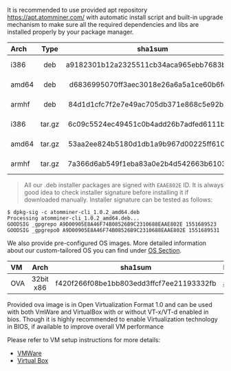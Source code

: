 It is recommended to use provided apt repository https://apt.atomminer.com/ with automatic install script and built-in upgrade mechanism to make sure all the required dependencies and libs are installed properly by your package manager.

| Arch | Type | sha1sum | Download |
| :---- | :---: | :---: | :------- |
| i386 | deb | a9182301b12a2325511cb34aca965ebb7683b748 | <a target="_blank" href="https://apt.atomminer.com//i386/atomminer-cli_1.0.3RC3_i386.deb">atomminer-cli_1.0.3RC3_i386.deb</a> |
| amd64 | deb | d6836995070ff3aec3018e26a6a5a1ce60b6fd17 | <a target="_blank" href="https://apt.atomminer.com//amd64/atomminer-cli_1.0.3RC3_amd64.deb">atomminer-cli_1.0.3RC3_amd64.deb</a> |
| armhf | deb | 84d1d1cfc7f2e7e49ac705db371e868c5e92b293 | <a target="_blank" href="https://apt.atomminer.com//armhf/atomminer-cli_1.0.3RC3_armhf.deb">atomminer-cli_1.0.3RC3_armhf.deb</a> |
| i386 | tar.gz | 6c09c5524ec49451c0b4add26b7adfed6111b6cc | <a target="_blank" href="https://apt.atomminer.com//i386/atomminer-cli_1.0.3RC3_i386.tar.gz">atomminer-cli_1.0.3RC3_i386.tar.gz</a> |
| amd64 | tar.gz | 53aa2ee824b5180d1db1a9b967d00225ff610a6a | <a target="_blank" href="https://apt.atomminer.com//amd64/atomminer-cli_1.0.3RC3_amd64.tar.gz">atomminer-cli_1.0.3RC3_amd64.tar.gz</a> |
| armhf | tar.gz | 7a366d6ab549f1eba83a0e2b4d542663b61037f2 | <a target="_blank" href="https://apt.atomminer.com//armhf/atomminer-cli_1.0.3RC3_armhf.tar.gz">atomminer-cli_1.0.3RC3_armhf.tar.gz</a> |


> All our .deb installer packages are signed with `EAAE802E` ID. It is always good idea to check installer signature before installing it if downloaded manually. Installer signature can be tested as follows: 
```
$ dpkg-sig -c atomminer-cli_1.0.2_amd64.deb
Processing atomminer-cli_1.0.2_amd64.deb...
GOODSIG _gpgrepo A9D00905E8A46F74B08526B9C2310688EAAE802E 1551689523
GOODSIG _gpgrepo0 A9D00905E8A46F74B08526B9C2310688EAAE802E 1551689531
```

We also provide pre-configured OS images. More detailed information about our custom-tailored OS you can find under [OS Section](/os/).

| VM | Arch | sha1sum | Download |
| :---- | :---: | :---: | :-- |
| OVA | 32bit x86 | f420f266f08be1bb803edd3ffcf7ee21193332fb | <a target="_blank" href="https://static.atomminer.com/os/atomminer_1.0.3RC3.ova">atomminer_1.0.3RC3.ova</a> |

Provided ova image is in Open Virtualization Format 1.0 and can be used with both VmWare and VirtualBox with or without VT-x/VT-d enabled in bios. Though it is highly recommended to enable Virtualization technology in BIOS, if available to improve overall VM performance

Please refer to VM setup instructions for more details:

* [VMWare](/software/vmware/)
* [Virtual Box](/software/vbox/)
